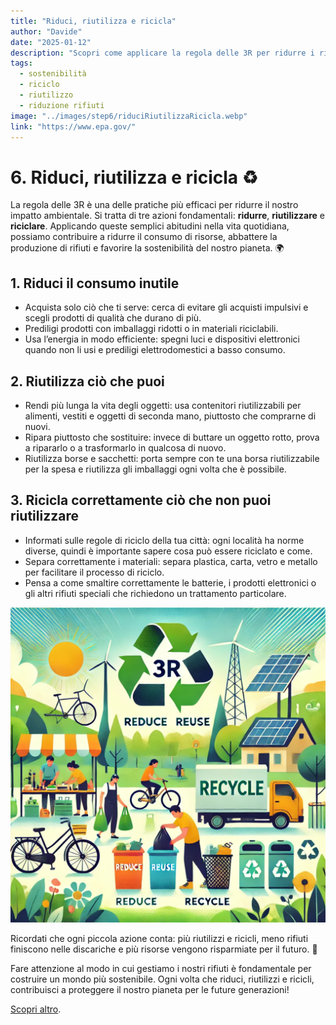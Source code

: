 ```yaml
---
title: "Riduci, riutilizza e ricicla"
author: "Davide"
date: "2025-01-12"
description: "Scopri come applicare la regola delle 3R per ridurre i rifiuti, risparmiare risorse e vivere in modo più sostenibile."
tags:
  - sostenibilità
  - riciclo
  - riutilizzo
  - riduzione rifiuti
image: "../images/step6/riduciRiutilizzaRicicla.webp"
link: "https://www.epa.gov/"
---
```

# 6. Riduci, riutilizza e ricicla ♻️

La regola delle 3R è una delle pratiche più efficaci per ridurre il nostro impatto ambientale. Si tratta di tre azioni fondamentali: **ridurre**, **riutilizzare** e **riciclare**. Applicando queste semplici abitudini nella vita quotidiana, possiamo contribuire a ridurre il consumo di risorse, abbattere la produzione di rifiuti e favorire la sostenibilità del nostro pianeta. 🌍

## 1. **Riduci il consumo inutile**
   - Acquista solo ciò che ti serve: cerca di evitare gli acquisti impulsivi e scegli prodotti di qualità che durano di più.
   - Prediligi prodotti con imballaggi ridotti o in materiali riciclabili.
   - Usa l’energia in modo efficiente: spegni luci e dispositivi elettronici quando non li usi e prediligi elettrodomestici a basso consumo.

## 2. **Riutilizza ciò che puoi**
   - Rendi più lunga la vita degli oggetti: usa contenitori riutilizzabili per alimenti, vestiti e oggetti di seconda mano, piuttosto che comprarne di nuovi.
   - Ripara piuttosto che sostituire: invece di buttare un oggetto rotto, prova a ripararlo o a trasformarlo in qualcosa di nuovo.
   - Riutilizza borse e sacchetti: porta sempre con te una borsa riutilizzabile per la spesa e riutilizza gli imballaggi ogni volta che è possibile.

## 3. **Ricicla correttamente ciò che non puoi riutilizzare**
   - Informati sulle regole di riciclo della tua città: ogni località ha norme diverse, quindi è importante sapere cosa può essere riciclato e come.
   - Separa correttamente i materiali: separa plastica, carta, vetro e metallo per facilitare il processo di riciclo.
   - Pensa a come smaltire correttamente le batterie, i prodotti elettronici o gli altri rifiuti speciali che richiedono un trattamento particolare.

![Riduci, riutilizza e ricicla!](../images/step6/riduciRiutilizzaRicicla.webp)

Ricordati che ogni piccola azione conta: più riutilizzi e ricicli, meno rifiuti finiscono nelle discariche e più risorse vengono risparmiate per il futuro. 🌱

Fare attenzione al modo in cui gestiamo i nostri rifiuti è fondamentale per costruire un mondo più sostenibile. Ogni volta che riduci, riutilizzi e ricicli, contribuisci a proteggere il nostro pianeta per le future generazioni!

[Scopri altro](https://www.epa.gov/).
